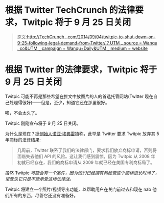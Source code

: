 # 根据 Twitter TechCrunch 的法律要求，Twitpic 将于 9 月 25 日关闭

> 原文:[http://TechCrunch . com/2014/09/04/twitpic-to-shut-down-on-9-25-following-legal-demand-from-Twitter/？UTM _ source = Wanqu . co&UTM _ campaign = Wanqu+Daily&UTM _ medium = website](http://techcrunch.com/2014/09/04/twitpic-to-shut-down-on-september-25th-following-legal-demands-from-twitter/?utm_source=wanqu.co&utm_campaign=Wanqu+Daily&utm_medium=website)



# 根据 Twitter 的法律要求，Twitpic 将于 9 月 25 日关闭



Twitpic 可能不再是那些希望在推文中放图片的人的首选托管网站(Twitter 现在自己处理得很好)——但是，至少，知道它还在那里很好。

唉，不会太久了。

Twitpic 刚刚宣布将于 9 月 25 日关闭。

为什么是现在？据[创始人诺亚·埃弗雷特](http://blog.twitpic.com/2014/09/twitpic-is-shutting-down/)称，此举是 Twitter 要求 Twitpic 放弃其 5 年商标的法律结果:

> 几周前，Twitter 联系了我们的法律部门，要求我们放弃商标申请，否则将面临失去他们 API 的风险。这让我们感到震惊，因为 Twitpic 从 2008 年初就已经存在，我们的商标申请从 2009 年就已经在美国专利商标局了。

虽然 Twitpic *可能会有一个案件，因为他们已经拥有和经营这个商标很长时间了，诺亚说它只是不能承受这场法律战。*

Twitpic 将建立一个照片/视频导出功能，以帮助用户在关门前过去和现在 nab 他们所有的东西，尽管它还没有准备好。